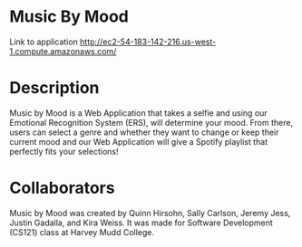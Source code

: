 # Music By Mood
Link to application
http://ec2-54-183-142-216.us-west-1.compute.amazonaws.com/

# Description
Music by Mood is a Web Application that takes a selfie and using our Emotional Recognition System (ERS), will determine your mood. From there, users can select a genre and whether they want to change or keep their current mood and our Web Application will give a Spotify playlist that perfectly fits your selections!

# Collaborators
Music by Mood was created by Quinn Hirsohn, Sally Carlson, Jeremy Jess, Justin Gadalla, and Kira Weiss. It was made for Software Development (CS121) class at Harvey Mudd College.

